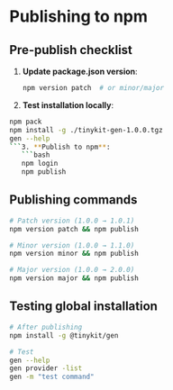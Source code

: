 # Publishing to npm

## Pre-publish checklist

1. **Update package.json version**:
   ```bash
   npm version patch  # or minor/major
   ```

2. **Test installation locally**:
```bash
npm pack
npm install -g ./tinykit-gen-1.0.0.tgz
gen --help
```3. **Publish to npm**:
   ```bash
   npm login
   npm publish
   ```

## Publishing commands

```bash
# Patch version (1.0.0 → 1.0.1)
npm version patch && npm publish

# Minor version (1.0.0 → 1.1.0)  
npm version minor && npm publish

# Major version (1.0.0 → 2.0.0)
npm version major && npm publish
```

## Testing global installation

```bash
# After publishing
npm install -g @tinykit/gen

# Test
gen --help
gen provider -list
gen -m "test command"
```
